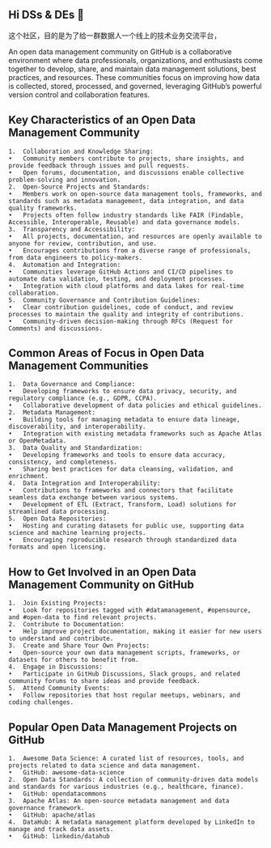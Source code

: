 ## Hi DSs & DEs 👋
这个社区，目的是为了给一群数据人一个线上的技术业务交流平台，

An open data management community on GitHub is a collaborative environment where data professionals, organizations, and enthusiasts come together to develop, share, and maintain data management solutions, best practices, and resources. These communities focus on improving how data is collected, stored, processed, and governed, leveraging GitHub’s powerful version control and collaboration features.

## Key Characteristics of an Open Data Management Community
	1.	Collaboration and Knowledge Sharing:
	•	Community members contribute to projects, share insights, and provide feedback through issues and pull requests.
	•	Open forums, documentation, and discussions enable collective problem-solving and innovation.
	2.	Open-Source Projects and Standards:
	•	Members work on open-source data management tools, frameworks, and standards such as metadata management, data integration, and data quality frameworks.
	•	Projects often follow industry standards like FAIR (Findable, Accessible, Interoperable, Reusable) and data governance models.
	3.	Transparency and Accessibility:
	•	All projects, documentation, and resources are openly available to anyone for review, contribution, and use.
	•	Encourages contributions from a diverse range of professionals, from data engineers to policy-makers.
	4.	Automation and Integration:
	•	Communities leverage GitHub Actions and CI/CD pipelines to automate data validation, testing, and deployment processes.
	•	Integration with cloud platforms and data lakes for real-time collaboration.
	5.	Community Governance and Contribution Guidelines:
	•	Clear contribution guidelines, code of conduct, and review processes to maintain the quality and integrity of contributions.
	•	Community-driven decision-making through RFCs (Request for Comments) and discussions.
## Common Areas of Focus in Open Data Management Communities
	1.	Data Governance and Compliance:
	•	Developing frameworks to ensure data privacy, security, and regulatory compliance (e.g., GDPR, CCPA).
	•	Collaborative development of data policies and ethical guidelines.
	2.	Metadata Management:
	•	Building tools for managing metadata to ensure data lineage, discoverability, and interoperability.
	•	Integration with existing metadata frameworks such as Apache Atlas or OpenMetadata.
	3.	Data Quality and Standardization:
	•	Developing frameworks and tools to ensure data accuracy, consistency, and completeness.
	•	Sharing best practices for data cleansing, validation, and enrichment.
	4.	Data Integration and Interoperability:
	•	Contributions to frameworks and connectors that facilitate seamless data exchange between various systems.
	•	Development of ETL (Extract, Transform, Load) solutions for streamlined data processing.
	5.	Open Data Repositories:
	•	Hosting and curating datasets for public use, supporting data science and machine learning projects.
	•	Encouraging reproducible research through standardized data formats and open licensing.
## How to Get Involved in an Open Data Management Community on GitHub
	1.	Join Existing Projects:
	•	Look for repositories tagged with #datamanagement, #opensource, and #open-data to find relevant projects.
	2.	Contribute to Documentation:
	•	Help improve project documentation, making it easier for new users to understand and contribute.
	3.	Create and Share Your Own Projects:
	•	Open-source your own data management scripts, frameworks, or datasets for others to benefit from.
	4.	Engage in Discussions:
	•	Participate in GitHub Discussions, Slack groups, and related community forums to share ideas and provide feedback.
	5.	Attend Community Events:
	•	Follow repositories that host regular meetups, webinars, and coding challenges.
## Popular Open Data Management Projects on GitHub
	1.	Awesome Data Science: A curated list of resources, tools, and projects related to data science and data management.
	•	GitHub: awesome-data-science
	2.	Open Data Standards: A collection of community-driven data models and standards for various industries (e.g., healthcare, finance).
	•	GitHub: opendatacommons
	3.	Apache Atlas: An open-source metadata management and data governance framework.
	•	GitHub: apache/atlas
	4.	DataHub: A metadata management platform developed by LinkedIn to manage and track data assets.
	•	GitHub: linkedin/datahub
 
<!--

